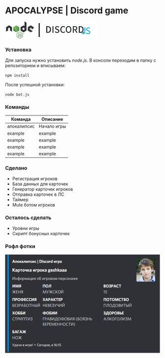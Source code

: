 # APOCALYPSE | Discord game

![NODE.JS | DISCORD.JS](https://github.com/zheniacherniavsky/apocalypse/blob/master/img/icons.png) 

### Установка

Для запуска нужно установить *node.js*. В консоли переходим в папку с репозиторием и вписываем:

`npm install`

После успешной установки:

`node bot.js`

### Команды

|Команда|Описание|
|------|-----------|
|апокалипсис|Начало игры|
|example|example|
|example|example|
|example|example|
|example|example|

### Сделано

  - Регистрация игроков
  - База данных для карточек
  - Генератор карточек игроков
  - Отправка карточек в ЛС 
  - Таймер
  - Mute ботом игроков

### Осталось сделать

  - Уровни игры
  - Скрипт бонусных карточек
  
### Рофл фотки

![NODE.JS | DISCORD.JS](https://github.com/zheniacherniavsky/apocalypse/blob/master/img/rofl1.jpg)

